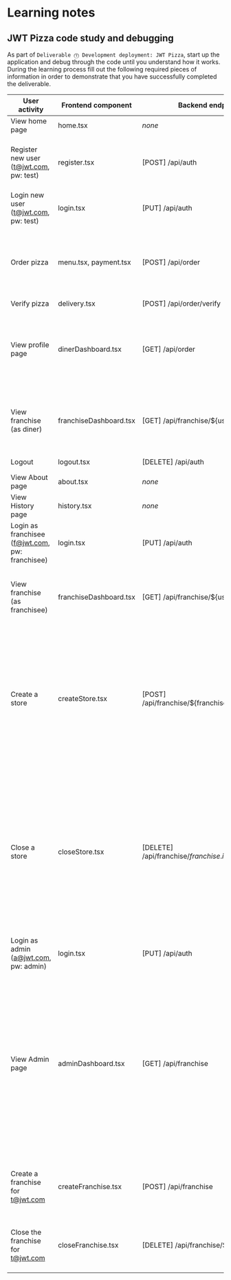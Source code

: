 # Learning notes

## JWT Pizza code study and debugging

As part of `Deliverable ⓵ Development deployment: JWT Pizza`, start up the application and debug through the code until you understand how it works. During the learning process fill out the following required pieces of information in order to demonstrate that you have successfully completed the deliverable.

| User activity                                       | Frontend component     | Backend endpoints                                         | Database SQL                                                                                                                                                                                                                                                                                                                                                                                                                         |
| --------------------------------------------------- |------------------------|-----------------------------------------------------------|--------------------------------------------------------------------------------------------------------------------------------------------------------------------------------------------------------------------------------------------------------------------------------------------------------------------------------------------------------------------------------------------------------------------------------------|
| View home page                                      | home.tsx               | <i>none</i>                                               | <i>none </i>                                                                                                                                                                                                                                                                                                                                                                                                                         |
| Register new user<br/>(t@jwt.com, pw: test)         | register.tsx           | [POST] /api/auth                                          | INSERT INTO user (name, email, password) VALUES (?, ?, ?)<br/>INSERT INTO userRole (userId, role, objectId) VALUES (?, ?, ?)                                                                                                                                                                                                                                                                                                         |
| Login new user<br/>(t@jwt.com, pw: test)            | login.tsx              | [PUT] /api/auth                                           | SELECT * FROM user WHERE email=?<br/>SELECT * FROM userRole WHERE userId=?                                                                                                                                                                                                                                                                                                                                                           |
| Order pizza                                         | menu.tsx, payment.tsx  | [POST] /api/order                                         | INSERT INTO dinerOrder (dinerId, franchiseId, storeId, date) VALUES (?, ?, ?, now())<br/>INSERT INTO orderItem (orderId, menuId, description, price) VALUES (?, ?, ?, ?)                                                                                                                                                                                                                                                             |
| Verify pizza                                        | delivery.tsx           | [POST] /api/order/verify                                  | <i>none</i>                                                                                                                                                                                                                                                                                                                                                                                                                          |
| View profile page                                   | dinerDashboard.tsx     | [GET] /api/order                                          | SELECT id, franchiseId, storeId, date FROM dinerOrder WHERE dinerId=? LIMIT ${offset},${config.db.listPerPage}<br/>SELECT id, menuId, description, price FROM orderItem WHERE orderId=?                                                                                                                                                                                                                                              |
| View franchise<br/>(as diner)                       | franchiseDashboard.tsx | [GET] /api/franchise/${user.id}                           | SELECT objectId FROM userRole WHERE role='franchisee' AND userId=?<br/>SELECT id, name FROM franchise WHERE id in (${franchiseIds.join(',')}                                                                                                                                                                                                                                                                                         |
| Logout                                              | logout.tsx             | [DELETE] /api/auth                                        | DELETE FROM auth WHERE token=?                                                                                                                                                                                                                                                                                                                                                                                                       |
| View About page                                     | about.tsx              | <i>none</i>                                               | <i>none</i>                                                                                                                                                                                                                                                                                                                                                                                                                          |
| View History page                                   | history.tsx            | <i>none</i>                                               | <i>none</i>                                                                                                                                                                                                                                                                                                                                                                                                                          |
| Login as franchisee<br/>(f@jwt.com, pw: franchisee) | login.tsx              | [PUT] /api/auth                                           | SELECT * FROM user WHERE email=?<br/>SELECT * FROM userRole WHERE userId=?                                                                                                                                                                                                                                                                                                                                                           |
| View franchise<br/>(as franchisee)                  | franchiseDashboard.tsx | [GET] /api/franchise/${user.id}                           | SELECT objectId FROM userRole WHERE role='franchisee' AND userId=?<br/>SELECT id, name FROM franchise WHERE id in (${franchiseIds.join(',')}                                                                                                                                                                                                                                                                                         |
| Create a store                                      | createStore.tsx        | [POST] /api/franchise/${franchise.id}/store               | SELECT u.id, u.name, u.email FROM userRole AS ur JOIN user AS u ON u.id=ur.userId WHERE ur.objectId=? AND ur.role='franchisee'<br/>SELECT s.id, s.name, COALESCE(SUM(oi.price), 0) AS totalRevenue FROM dinerOrder AS do JOIN orderItem AS oi ON do.id=oi.orderId RIGHT JOIN store AS s ON s.id=do.storeId WHERE s.franchiseId=? GROUP BY s.id                                                                                       |
| Close a store                                       | closeStore.tsx         | [DELETE] /api/franchise/${franchise.id}/store/${store.id} | SELECT u.id, u.name, u.email FROM userRole AS ur JOIN user AS u ON u.id=ur.userId WHERE ur.objectId=? AND ur.role='franchisee'<br/>SELECT s.id, s.name, COALESCE(SUM(oi.price), 0) AS totalRevenue FROM dinerOrder AS do JOIN orderItem AS oi ON do.id=oi.orderId RIGHT JOIN store AS s ON s.id=do.storeId WHERE s.franchiseId=? GROUP BY s.id<br/>DELETE FROM store WHERE franchiseId=? AND id=?<br/>                               |
| Login as admin<br/>(a@jwt.com, pw: admin)           | login.tsx              | [PUT] /api/auth                                           | SELECT * FROM user WHERE email=?<br/>SELECT * FROM userRole WHERE userId=?                                                                                                                                                                                                                                                                                                                                                           |
| View Admin page                                     | adminDashboard.tsx     | [GET] /api/franchise                                      | SELECT id, name FROM franchise<br/>SELECT u.id, u.name, u.email FROM userRole AS ur JOIN user AS u ON u.id=ur.userId WHERE ur.objectId=? AND ur.role='franchisee'<br/>SELECT s.id, s.name, COALESCE(SUM(oi.price), 0) AS totalRevenue FROM dinerOrder AS do JOIN orderItem AS oi ON do.id=oi.orderId RIGHT JOIN store AS s ON s.id=do.storeId WHERE s.franchiseId=? GROUP BY s.id<br/>SELECT id, name FROM store WHERE franchiseId=? |
| Create a franchise for t@jwt.com                    | createFranchise.tsx    | [POST] /api/franchise                                     | SELECT id, name FROM user WHERE email=?<br/>INSERT INTO franchise (name) VALUES (?)<br/>INSERT INTO userRole (userId, role, objectId) VALUES (?, ?, ?)                                                                                                                                                                                                                                                                               |
| Close the franchise for t@jwt.com                   | closeFranchise.tsx     | [DELETE] /api/franchise/${franchise.id}                   | DELETE FROM store WHERE franchiseId=?<br/>DELETE FROM userRole WHERE objectId=?<br/>DELETE FROM franchise WHERE id=?                                                                                                                                                                                                                                                                                                                                                                                             |
